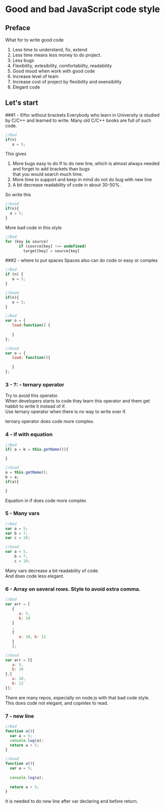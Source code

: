 Good and bad JavaScript code style
==================

Preface
--------------------------------------
 What for to write good code  
 1. Less time to understand, fix, extend
 2. Less time means less money to do project.
 3. Less bugs
 4. Flexibility, extesibility, comfortability, readability
 5. Good mood when work with good code
 6. Increase level of team
 7. Increase cost of project by flexibility and exensibility
 8. Elegant code

Let's start
--------------------------------------

###1 - if/for without brackets
Everybody who learn in University is studied by C/C++ and learned to write.
Many old C/C++ books are full of such code.  
```javascript
//Bad
if(n)
   a = 5;
```
This gives  
1. More bugs easy to do
   If to do new line, which is almost always needed and forget to add brackets than bugs  
   that you would search much time.  
2. More time to support and keep in mind do not do bug with new line  
3. A bit decrease readability of code in about 30-50%.  

So write this
```javascript
//Good
if(n){
  a = 5;
}
```
More bad code in this style
```javascript
//Bad
for (key in source)
      if (source[key] !== undefined)
        target[key] = source[key]
```

###2 - where to put spaces
Spaces also can do code or easy or complex

```javascript
//Bad
if (n) {
   a = 5;
}
```

```javascript
//Good
if(n){
   a = 5;
}
```
  
```javascript
//Bad
var o = {
   load:function() {
      
   }
};
```

```javascript
//Good
var o = {
   load: function(){
      
   }
};
```

### 3 - ?: - ternary operator
Try to avoid this operator.  
When developers starts to code they learn this operator and them get habbit to write it instead of if.  
Use ternary operator when there is no way to write over if.  
  
ternary operator does code more complex.

### 4 - if with equation
```javascript
//Bad
if( a = b = this.getName()){

}
```

```javascript
//Good
a = this.getName();
b = a;
if(a){

}
```

Equation in if does code more complex

### 5 - Many vars

```javascript
//Bad
var a = 5;
var b = 7;
var c = 10;
```

```javascript
//Good
var a = 5,
    b = 7,
    c = 10;
```

Many vars decrease a bit readability of code.  
And does code less elegant.

### 6 - Array on several rows. Style to avoid extra comma.
```javascript
//Bad
var arr = [
   {
      a: 5,
      b: 10
   }
   ,
   {
      a: 10, b: 12
   }
   ];
```

```javascript
//Good
var arr = [{
   a: 5,
   b: 10
},{
   a: 10,
   b: 12
}];
```
There are many repos, especially on node.js with that bad code style.  
This does code not elegant, and copmlex to read.  

### 7 - new line

```javascript
//Bad
function a(){
  var a = 5;
  console.log(a);
  return a + 5;
}
```
  

```javascript
//Good
function a(){
  var a = 5;
  
  console.log(a);
  
  return a + 5;
}
```

It is needed to do new line after var declaring and before return.  
